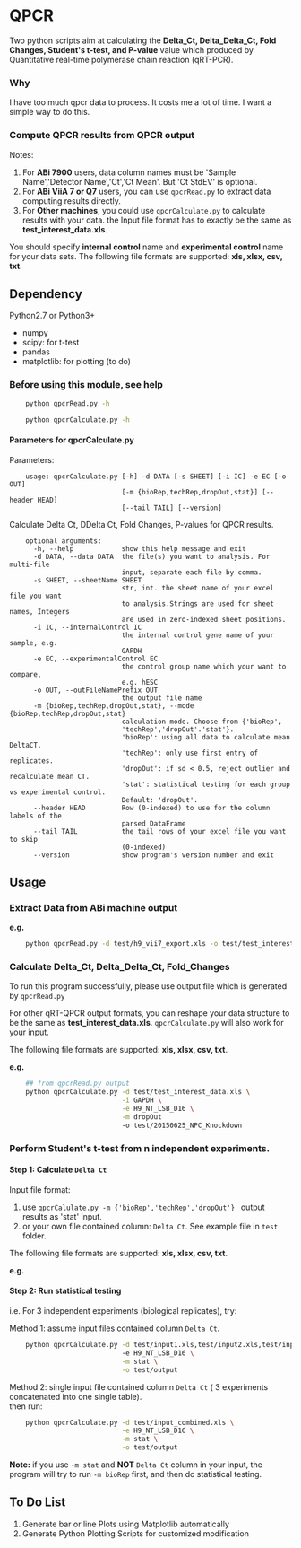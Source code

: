 # QPCR

Two python scripts aim at calculating the **Delta_Ct, Delta_Delta_Ct, Fold Changes, Student's t-test, and P-value** value which
produced by Quantitative real-time polymerase chain reaction (qRT-PCR).

### Why

I have too much qpcr data to process. It costs me a lot of time. I want a simple way to do this.


### Compute QPCR results from QPCR output
Notes:

1. For **ABi 7900** users, data column names must be 'Sample Name','Detector Name','Ct','Ct Mean'. But 'Ct StdEV' is optional.
2. For **ABi ViiA 7 or Q7** users, you can use `qpcrRead.py` to extract data computing results directly.
3. For **Other machines**, you could use `qpcrCalculate.py` to calculate results with your data. the Input file format has to exactly be
the same as **test_interest_data.xls**.

You should specify **internal control** name and **experimental control** name for your data sets.
The following file formats are supported: **xls, xlsx, csv, txt**.

## Dependency

Python2.7 or Python3+

* numpy
* scipy: for t-test
* pandas
* matplotlib: for plotting (to do)

### Before using this module, see help
```bash
    python qpcrRead.py -h

    python qpcrCalculate.py -h

```


#### Parameters for qpcrCalculate.py

Parameters:
```
    usage: qpcrCalculate.py [-h] -d DATA [-s SHEET] [-i IC] -e EC [-o OUT]
                            [-m {bioRep,techRep,dropOut,stat}] [--header HEAD]
                            [--tail TAIL] [--version]
```

Calculate Delta Ct, DDelta Ct, Fold Changes, P-values for QPCR results.
```
    optional arguments:
      -h, --help            show this help message and exit
      -d DATA, --data DATA  the file(s) you want to analysis. For multi-file
                            input, separate each file by comma.
      -s SHEET, --sheetName SHEET
                            str, int. the sheet name of your excel file you want
                            to analysis.Strings are used for sheet names, Integers
                            are used in zero-indexed sheet positions.
      -i IC, --internalControl IC
                            the internal control gene name of your sample, e.g.
                            GAPDH
      -e EC, --experimentalControl EC
                            the control group name which your want to compare,
                            e.g. hESC
      -o OUT, --outFileNamePrefix OUT
                            the output file name
      -m {bioRep,techRep,dropOut,stat}, --mode {bioRep,techRep,dropOut,stat}
                            calculation mode. Choose from {'bioRep',
                            'techRep','dropOut'.'stat'}.
                            'bioRep': using all data to calculate mean DeltaCT.
                            'techRep': only use first entry of replicates.
                            'dropOut': if sd < 0.5, reject outlier and recalculate mean CT.
                            'stat': statistical testing for each group vs experimental control.
                            Default: 'dropOut'.
      --header HEAD         Row (0-indexed) to use for the column labels of the
                            parsed DataFrame
      --tail TAIL           the tail rows of your excel file you want to skip
                            (0-indexed)
      --version             show program's version number and exit

```
## Usage

### Extract Data from ABi machine output

**e.g.**  

```bash
    python qpcrRead.py -d test/h9_vii7_export.xls -o test/test_interest_data.xls
```

### Calculate Delta_Ct, Delta_Delta_Ct, Fold_Changes

To run this program successfully, please use output file which is generated by `qpcrRead.py`

For other qRT-QPCR output formats, you can reshape your data structure to be the same as **test_interest_data.xls**. `qpcrCalculate.py` will also work for your input.

The following file formats are supported: **xls, xlsx, csv, txt**.

**e.g.**

```bash
    ## from qpcrRead.py output
    python qpcrCalculate.py -d test/test_interest_data.xls \
                            -i GAPDH \
                            -e H9_NT_LSB_D16 \
                            -m dropOut
                            -o test/20150625_NPC_Knockdown
```

### Perform Student's t-test from n independent experiments.

#### Step 1: Calculate `Delta Ct`
Input file format:
1. use `qpcrCalulate.py -m {'bioRep','techRep','dropOut'} ` output results as 'stat' input.
2. or your own file contained column: `Delta Ct`. See example file in `test` folder.

The following file formats are supported: **xls, xlsx, csv, txt**.

**e.g.**

#### Step 2: Run statistical testing

i.e. For 3 independent experiments (biological replicates), try:

Method 1:  assume input files contained column `Delta Ct`.  
```bash
    python qpcrCalculate.py -d test/input1.xls,test/input2.xls,test/input3.xls  # each file is an output from qpcrCalulate.py -m bioRep\
                            -e H9_NT_LSB_D16 \
                            -m stat \
                            -o test/output
```

Method 2: single input file contained column `Delta Ct` ( 3 experiments concatenated into one single table).  
then run:
```bash
    python qpcrCalculate.py -d test/input_combined.xls \
                            -e H9_NT_LSB_D16 \
                            -m stat \
                            -o test/output
```

**Note:** if you use `-m stat` and **NOT** `Delta Ct` column in your input, the program will try to run `-m bioRep` first, and then do statistical testing.


## To Do List

1. Generate bar or line Plots using Matplotlib automatically
2. Generate Python Plotting Scripts for customized modification
